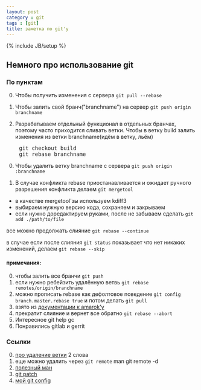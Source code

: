 ```yaml
---
layout: post
category : git
tags : [git]
title: заметка по git'у
---
```

{% include JB/setup %}


## Немного про использование git

### По пунктам
0. Чтобы получить изменения с сервера `git pull --rebase`

0. Чтобы залить свой бранч("branchname") на сервер `git push origin branchname`

0. Разрабатываем отдельный функционал в отдельных бранчах, поэтому часто приходится сливать ветки. Чтобы в ветку build залить изменения из ветки branchname(идём в ветку, льём)
<pre>
    git checkout build
    git rebase branchname
</pre>

0. Чтобы удалить ветку branchname с сервера `git push origin :branchname`

0. В случае конфликта rebase приостанавливается и ожидает ручного разрешения конфликта делаем `git mergetool`
-    в качестве mergetool'зы используeм kdiff3
-    выбираем нужную версию кода, сохраняем и закрываем
-    если нужно доредактируем руками, после не забываем сделать `git add ./path/to/file`

все можно продолжать слияние `git rebase --continue`

в случае если после слияния `git status` показывает что нет никаких изменений, делаем `git rebase --skip`

#### примечания:

0. чтобы залить все бранчи `git push`
0. если нужно ребейзить удалённую ветвь `git rebase remotes/origin/branchname`
0. можно прописать rebase как дефолтовое поведение `git config branch.master.rebase true` и потом делать `git pull`
0. взято из [документации к amarok'у](http://quickgit.kde.org/index.php?p=amarok.git&a=blob_plain&h=bf48ec0515bb71f3ad70d61e1e9bad9db62cc2dc&hb=a315defed16b7437dfbae8f3c2359b6168d46f43&f=HACKING%2Fgit.txt)
0. прекратит слияние и вернет все обратно `git rebase --abort`
0. Интересное git help gc
0. Понравились gitlab и gerrit

### Ссылки

0. [про удаление ветки](http://gitready.com/beginner/2009/02/02/push-and-delete-branches.html) 2 слова
0. еще можно удалить через `git remote` man git remote -d
0. [полезный ман](http://git-scm.com/docs)
0. [git patch](http://nickveenhof.be/blog/using-github-application-patch-workflow-0)
0. [мой git config](https://gist.github.com/4528651)
